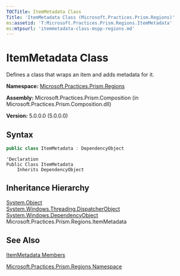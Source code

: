 ```yaml
---
TOCTitle: ItemMetadata Class
Title: 'ItemMetadata Class (Microsoft.Practices.Prism.Regions)'
ms:assetid: 'T:Microsoft.Practices.Prism.Regions.ItemMetadata'
ms:mtpsurl: 'itemmetadata-class-mspp-regions.md'
---
```


# ItemMetadata Class

Defines a class that wraps an item and adds metadata for it.

**Namespace:** [Microsoft.Practices.Prism.Regions](/patterns-practices/reference/mspp-regions-namespace)

**Assembly:** Microsoft.Practices.Prism.Composition (in Microsoft.Practices.Prism.Composition.dll)

**Version:** 5.0.0.0 (5.0.0.0)

## Syntax
```C#
public class ItemMetadata : DependencyObject
```

```VB
'Declaration
Public Class ItemMetadata
	Inherits DependencyObject
```

## Inheritance Hierarchy

[System.Object](http://msdn.microsoft.com/en-us/library/e5kfa45b)  
  [System.Windows.Threading.DispatcherObject](http://msdn.microsoft.com/en-us/library/ms615925)  
    [System.Windows.DependencyObject](http://msdn.microsoft.com/en-us/library/ms589309)  
      Microsoft.Practices.Prism.Regions.ItemMetadata

## See Also

[ItemMetadata Members](/patterns-practices/reference/itemmetadata-members-mspp-regions)

[Microsoft.Practices.Prism.Regions Namespace](/patterns-practices/reference/mspp-regions-namespace)
